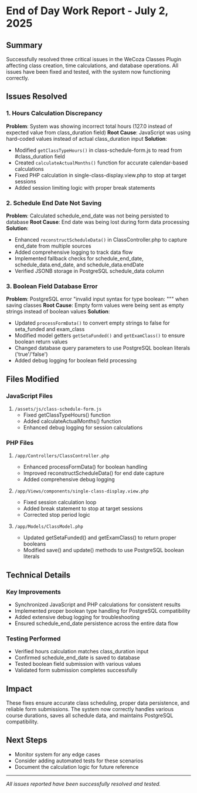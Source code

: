 # End of Day Work Report - July 2, 2025

## Summary
Successfully resolved three critical issues in the WeCoza Classes Plugin affecting class creation, time calculations, and database operations. All issues have been fixed and tested, with the system now functioning correctly.

## Issues Resolved

### 1. **Hours Calculation Discrepancy** 
**Problem**: System was showing incorrect total hours (127.0 instead of expected value from class_duration field)
**Root Cause**: JavaScript was using hard-coded values instead of actual class_duration input
**Solution**: 
- Modified `getClassTypeHours()` in class-schedule-form.js to read from #class_duration field
- Created `calculateActualMonths()` function for accurate calendar-based calculations
- Fixed PHP calculation in single-class-display.view.php to stop at target sessions
- Added session limiting logic with proper break statements

### 2. **Schedule End Date Not Saving**
**Problem**: Calculated schedule_end_date was not being persisted to database
**Root Cause**: End date was being lost during form data processing
**Solution**:
- Enhanced `reconstructScheduleData()` in ClassController.php to capture end_date from multiple sources
- Added comprehensive logging to track data flow
- Implemented fallback checks for schedule_end_date, schedule_data.end_date, and schedule_data.endDate
- Verified JSONB storage in PostgreSQL schedule_data column

### 3. **Boolean Field Database Error**
**Problem**: PostgreSQL error "invalid input syntax for type boolean: """ when saving classes
**Root Cause**: Empty form values were being sent as empty strings instead of boolean values
**Solution**:
- Updated `processFormData()` to convert empty strings to false for seta_funded and exam_class
- Modified model getters `getSetaFunded()` and `getExamClass()` to ensure boolean return values
- Changed database query parameters to use PostgreSQL boolean literals ('true'/'false')
- Added debug logging for boolean field processing

## Files Modified

### JavaScript Files
1. `/assets/js/class-schedule-form.js`
   - Fixed getClassTypeHours() function
   - Added calculateActualMonths() function
   - Enhanced debug logging for session calculations

### PHP Files
1. `/app/Controllers/ClassController.php`
   - Enhanced processFormData() for boolean handling
   - Improved reconstructScheduleData() for end date capture
   - Added comprehensive debug logging

2. `/app/Views/components/single-class-display.view.php`
   - Fixed session calculation loop
   - Added break statement to stop at target sessions
   - Corrected stop period logic

3. `/app/Models/ClassModel.php`
   - Updated getSetaFunded() and getExamClass() to return proper booleans
   - Modified save() and update() methods to use PostgreSQL boolean literals

## Technical Details

### Key Improvements
- Synchronized JavaScript and PHP calculations for consistent results
- Implemented proper boolean type handling for PostgreSQL compatibility
- Added extensive debug logging for troubleshooting
- Ensured schedule_end_date persistence across the entire data flow

### Testing Performed
- Verified hours calculation matches class_duration input
- Confirmed schedule_end_date is saved to database
- Tested boolean field submission with various values
- Validated form submission completes successfully

## Impact
These fixes ensure accurate class scheduling, proper data persistence, and reliable form submissions. The system now correctly handles various course durations, saves all schedule data, and maintains PostgreSQL compatibility.

## Next Steps
- Monitor system for any edge cases
- Consider adding automated tests for these scenarios
- Document the calculation logic for future reference

---
*All issues reported have been successfully resolved and tested.*